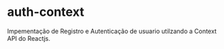 # auth-context
Impementação de Registro e Autenticação de usuario utilzando a Context API do Reactjs.

